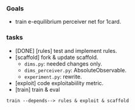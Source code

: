 ### Goals
 * train e-equilibrium perceiver net for 1card.
### tasks
 * [DONE] [rules] test and implement rules.
 * [scaffold] fork & update scaffold.
   * `dims.py`: needed changes only.
   * `dims_perceiver.py`: AbsoluteObservable.
   * `experiment.py`: rewrite.
 * [exploit] code exploitabiility metric.
 * [train] train & eval
```mermaid
train --depends--> rules & exploit & scaffold
```

